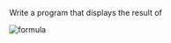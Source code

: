 Write a program that displays the result of  
  
![formula](https://render.githubusercontent.com/render/math?math=\large\color{red}{1%20%2B%202%2B%203%20%2B%204%20%2B%205%20%2B%206%20%2B%207%20%2B%208%20%2B%209%20%2B%2010})

